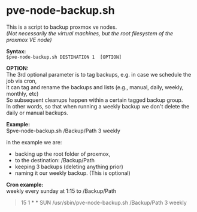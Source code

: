 # pve-node-backup.sh

This is a script to backup proxmox ve nodes. <br>
*(Not necessarily the virtual machines, but the root filesystem of the proxmox VE node)*

**Syntax:** <br>
 ` $pve-node-backup.sh DESTINATION 1  [OPTION] `

**OPTION:**  <br>
The 3rd optional parameter is to tag backups, e.g. in case we schedule the job via cron, <br>
it can tag and rename the backups and lists (e.g., manual, daily, weekly, monthly, etc) <br>
So subsequent cleanups happen within a certain tagged backup group. <br>
In other words, so that when running a weekly backup we don't delete the daily or manual backups.

**Example:** <br>
 $pve-node-backup.sh /Backup/Path 3  weekly
 
 in the example we are: <br>
 - backing up the root folder of proxmox,
 - to the destination: /Backup/Path 
 - keeping 3 backups (deleting anything prior)
 - naming it our weekly backup. (This is optional)


**Cron example:** <br>
weekly every sunday at 1:15 to /Backup/Path <br>
> 15 1 * * SUN /usr/sbin/pve-node-backup.sh /Backup/Path 3  weekly

